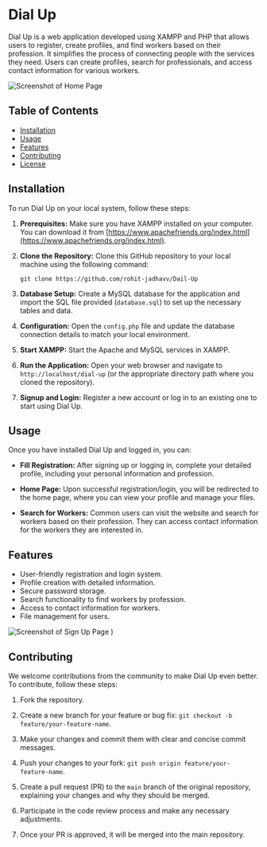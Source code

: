 # Dial Up

Dial Up is a web application developed using XAMPP and PHP that allows users to register, create profiles, and find workers based on their profession. It simplifies the process of connecting people with the services they need. Users can create profiles, search for professionals, and access contact information for various workers.

![Screenshot of Home Page](https://github.com/rohit-jadhavv/Dail-Up/assets/98208763/08e2b7ee-5600-4036-aa85-4f1422f58fc0)


## Table of Contents

- [Installation](#installation)
- [Usage](#usage)
- [Features](#features)
- [Contributing](#contributing)
- [License](#license)

## Installation

To run Dial Up on your local system, follow these steps:

1. **Prerequisites:** Make sure you have XAMPP installed on your computer. You can download it from [https://www.apachefriends.org/index.html](https://www.apachefriends.org/index.html).

2. **Clone the Repository:** Clone this GitHub repository to your local machine using the following command:

    ```shell
    git clone https://github.com/rohit-jadhavv/Dail-Up
    ```

3. **Database Setup:** Create a MySQL database for the application and import the SQL file provided (`database.sql`) to set up the necessary tables and data.

4. **Configuration:** Open the `config.php` file and update the database connection details to match your local environment.

5. **Start XAMPP:** Start the Apache and MySQL services in XAMPP.

6. **Run the Application:** Open your web browser and navigate to `http://localhost/dial-up` (or the appropriate directory path where you cloned the repository).

7. **Signup and Login:** Register a new account or log in to an existing one to start using Dial Up.

## Usage

Once you have installed Dial Up and logged in, you can:

- **Fill Registration:** After signing up or logging in, complete your detailed profile, including your personal information and profession.

- **Home Page:** Upon successful registration/login, you will be redirected to the home page, where you can view your profile and manage your files.

- **Search for Workers:** Common users can visit the website and search for workers based on their profession. They can access contact information for the workers they are interested in.

## Features

- User-friendly registration and login system.
- Profile creation with detailed information.
- Secure password storage.
- Search functionality to find workers by profession.
- Access to contact information for workers.
- File management for users.

![Screenshot of Sign Up Page](https://github.com/rohit-jadhavv/Dail-Up/assets/98208763/38ab0445-57a6-4f4a-8098-61eb676ed606)
)

## Contributing

We welcome contributions from the community to make Dial Up even better. To contribute, follow these steps:

1. Fork the repository.

2. Create a new branch for your feature or bug fix: `git checkout -b feature/your-feature-name`.

3. Make your changes and commit them with clear and concise commit messages.

4. Push your changes to your fork: `git push origin feature/your-feature-name`.

5. Create a pull request (PR) to the `main` branch of the original repository, explaining your changes and why they should be merged.

6. Participate in the code review process and make any necessary adjustments.

7. Once your PR is approved, it will be merged into the main repository.


